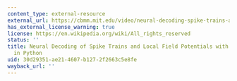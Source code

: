 ```yaml
---
content_type: external-resource
external_url: https://cbmm.mit.edu/video/neural-decoding-spike-trains-and-local-field-potentials-machine-learning-python
has_external_license_warning: true
license: https://en.wikipedia.org/wiki/All_rights_reserved
status: ''
title: Neural Decoding of Spike Trains and Local Field Potentials with Machine Learning
  in Python
uid: 30d29351-ae21-4607-b127-2f2663c5e8fe
wayback_url: ''
---
```

